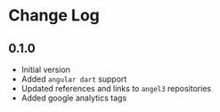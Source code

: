 # Change Log

## 0.1.0

* Initial version
* Added `angular dart` support
* Updated references and links to `angel3` repositories
* Added google analytics tags
